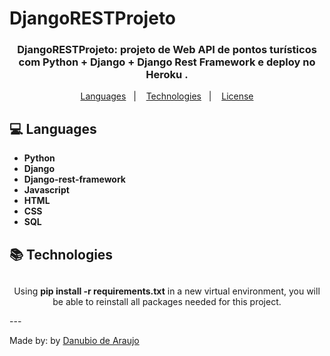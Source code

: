 # DjangoRESTProjeto


<h3 align="center" >
   DjangoRESTProjeto: projeto de Web API de pontos turísticos com Python + Django + Django Rest Framework e deploy no Heroku .
</h3>



<p align="center">
  <a href="#computer-languages">Languages</a>&nbsp;&nbsp;&nbsp;|&nbsp;&nbsp;&nbsp;
  <a href="#books-technologies">Technologies</a>&nbsp;&nbsp;&nbsp;|&nbsp;&nbsp;&nbsp;
  <a href="#memo-license">License</a>
</p>


## :computer: Languages

- **Python**
- **Django**
- **Django-rest-framework**
- **Javascript**
- **HTML**
- **CSS**
- **SQL**


## :books: Technologies

## 



<p align="center">
Using <b>pip install -r requirements.txt</b> in a new virtual environment, you will be able to reinstall all packages needed for this project.
</p>
---

Made by: by [Danubio de Araujo](https://github.com/danubiobwm)
